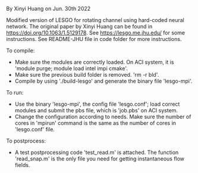 By Xinyi Huang on Jun. 30th 2022

Modified version of LESGO for rotating channel using hard-coded neural network.
The original paper by Xinyi Huang can be found in https://doi.org/10.1063/1.5129178.
See https://lesgo.me.jhu.edu/ for some instructions. 
See README-JHU file in code folder for more instructions.

To compile:
 - Make sure the modules are correctly loaded. On ACI system, it is 'module purge; module load intel impi cmake'.
 - Make sure the previous build folder is removed. 'rm -r bld'.
 - Compile by using './build-lesgo' and generate the binary file 'lesgo-mpi'.

To run:
 - Use the binary 'lesgo-mpi', the config file 'lesgo.conf'; load correct modules and submit the pbs file, which is 'job.pbs' on ACI system.
 - Change the configuration according to needs. Make sure the number of cores in 'mpirun' command is the same as the number of cores in 'lesgo.conf' file.

To postprocess:
 - A test postprocessing code 'test_read.m' is attached. The function 'read_snap.m' is the only file you need for getting instantaneous flow fields.
